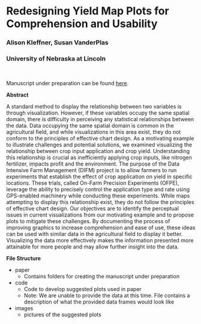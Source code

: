 # Redesigning Yield Map Plots for Comprehension and Usability

### Alison Kleffner, Susan VanderPlas

### University of Nebraska at Lincoln

<br>

Manuscript under preparation can be found [here](https://alisonkleffner.github.io/yield-map-redesign/paper/paper.pdf).

**Abstract** 

A standard method to display the relationship between two variables is through visualization. However, if these variables occupy the same spatial domain, there is difficulty in perceiving any statistical relationships between the data. Data occupying the same spatial domain is common in the agricultural field, and while visualizations in this area exist, they do not conform to the principles of effective chart design. As a motivating example to illustrate challenges and potential solutions, we examined visualizing the relationship between crop input application and crop yield. Understanding this relationship is crucial as inefficiently applying crop inputs, like nitrogen fertilizer, impacts profit and the environment. The purpose of the Data Intensive Farm Management (DIFM) project is to allow farmers to run experiments that establish the effect of crop application on yield in specific locations. These trials, called On-Farm Precision Experiments (OFPE), leverage the ability to precisely control the application type and rate using GPS-enabled machinery while conducting these experiments. While maps attempting to display this relationship exist, they do not follow the principles of effective chart design. Our objectives are to identify the perceptual issues in current visualizations from our motivating example and to propose plots to mitigate these challenges. By documenting the process of improving graphics to increase comprehension and ease of use, these ideas can be used with similar data in the agricultural field to display it better. Visualizing the data more effectively makes the information presented more attainable for more people and may allow further insight into the data.


**File Structure**

+ paper
  - Contains folders for creating the manuscript under preparation
+ code
  - Code to develop suggested plots used in paper
  - Note: We are unable to provide the data at this time. File contains a description of what the provided data frames would look like
+ images
  - pictures of the suggested plots
